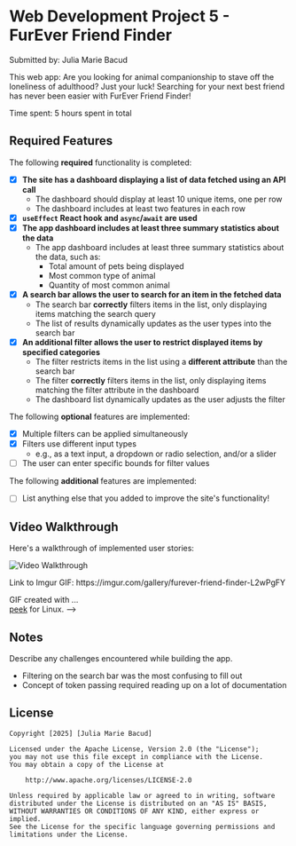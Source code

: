 # Web Development Project 5 - FurEver Friend Finder

Submitted by: Julia Marie Bacud

This web app: Are you looking for animal companionship to stave off the loneliness of adulthood? Just your luck! Searching for your next best friend has never been easier with FurEver Friend Finder!

Time spent: 5 hours spent in total

## Required Features

The following **required** functionality is completed:

- [X] **The site has a dashboard displaying a list of data fetched using an API call**
  - The dashboard should display at least 10 unique items, one per row
  - The dashboard includes at least two features in each row
- [X] **`useEffect` React hook and `async`/`await` are used**
- [X] **The app dashboard includes at least three summary statistics about the data** 
  - The app dashboard includes at least three summary statistics about the data, such as:
    - Total amount of pets being displayed
    - Most common type of animal
    - Quantity of most common animal
- [X] **A search bar allows the user to search for an item in the fetched data**
  - The search bar **correctly** filters items in the list, only displaying items matching the search query
  - The list of results dynamically updates as the user types into the search bar
- [X] **An additional filter allows the user to restrict displayed items by specified categories**
  - The filter restricts items in the list using a **different attribute** than the search bar 
  - The filter **correctly** filters items in the list, only displaying items matching the filter attribute in the dashboard
  - The dashboard list dynamically updates as the user adjusts the filter

The following **optional** features are implemented:

- [X] Multiple filters can be applied simultaneously
- [X] Filters use different input types
  - e.g., as a text input, a dropdown or radio selection, and/or a slider
- [ ] The user can enter specific bounds for filter values

The following **additional** features are implemented:

* [ ] List anything else that you added to improve the site's functionality!

## Video Walkthrough

Here's a walkthrough of implemented user stories:

<img src='https://imgur.com/gallery/furever-friend-finder-L2wPgFY' title='Video Walkthrough' width='' alt='Video Walkthrough' />

<p>Link to Imgur GIF: https://imgur.com/gallery/furever-friend-finder-L2wPgFY</p>

<!-- Replace this with whatever GIF tool you used! -->
GIF created with ...  
[peek](https://github.com/phw/peek) for Linux. -->

## Notes

Describe any challenges encountered while building the app.
- Filtering on the search bar was the most confusing to fill out
- Concept of token passing required reading up on a lot of documentation

## License

    Copyright [2025] [Julia Marie Bacud]

    Licensed under the Apache License, Version 2.0 (the "License");
    you may not use this file except in compliance with the License.
    You may obtain a copy of the License at

        http://www.apache.org/licenses/LICENSE-2.0

    Unless required by applicable law or agreed to in writing, software
    distributed under the License is distributed on an "AS IS" BASIS,
    WITHOUT WARRANTIES OR CONDITIONS OF ANY KIND, either express or implied.
    See the License for the specific language governing permissions and
    limitations under the License.
